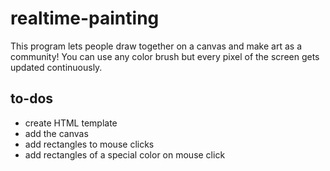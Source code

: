 # realtime-painting


This program lets people draw together on a canvas and make art as a community! You can use any color brush but every pixel of the screen gets updated continuously. 


## to-dos

- create HTML template
- add the canvas
- add rectangles to mouse clicks
- add rectangles of a special color on mouse click
